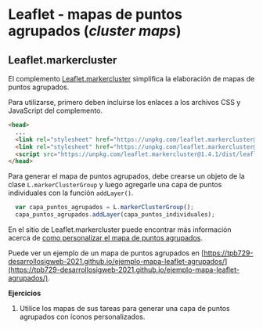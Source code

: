 # Leaflet - mapas de puntos agrupados (*cluster maps*)
## Leaflet.markercluster
El complemento [Leaflet.markercluster](https://github.com/Leaflet/Leaflet.markercluster) simplifica la elaboración de mapas de puntos agrupados.

Para utilizarse, primero deben incluirse los enlaces a los archivos CSS y JavaScript del complemento. 

```html
<head>
  ...
  <link rel="stylesheet" href="https://unpkg.com/leaflet.markercluster@1.4.1/dist/MarkerCluster.css">
  <link rel="stylesheet" href="https://unpkg.com/leaflet.markercluster@1.4.1/dist/MarkerCluster.Default.css">
  <script src="https://unpkg.com/leaflet.markercluster@1.4.1/dist/leaflet.markercluster-src.js"></script>
</head>
```

Para generar el mapa de puntos agrupados, debe crearse un objeto de la clase ```L.markerClusterGroup``` y luego agregarle una capa de puntos individuales con la función ```addLayer()```.

```javascript
  var capa_puntos_agrupados = L.markerClusterGroup();
  capa_puntos_agrupados.addLayer(capa_puntos_individuales);
```

En el sitio de Leaflet.markercluster puede encontrar más información acerca de [como personalizar el mapa de puntos agrupados](https://github.com/Leaflet/Leaflet.markercluster#options).

Puede ver un ejemplo de un mapa de puntos agrupados en [https://tpb729-desarrollosigweb-2021.github.io/ejemplo-mapa-leaflet-agrupados/](https://tpb729-desarrollosigweb-2021.github.io/ejemplo-mapa-leaflet-agrupados/).

**Ejercicios**  
1. Utilice los mapas de sus tareas para generar una capa de puntos agrupados con íconos personalizados.
